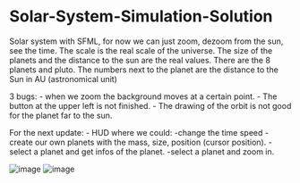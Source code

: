 # Solar-System-Simulation-Solution
Solar system with SFML, for now we can just zoom, dezoom from the sun, see the time. The scale is the real scale of the universe. The size of the planets and the
distance to the sun are the real values.
There are the 8 planets and pluto.
The numbers next to the planet are the distance to the Sun in AU (astronomical unit)

3 bugs: - when we zoom the background moves at a certain point.
        - The button at the upper left is not finished.
        - The drawing of the orbit is not good for the planet far to the sun.


For the next update: - HUD where we could: -change the time speed
                                           -create our own planets with the mass, size, position (cursor position).
                                           -select a planet and get infos of the planet.
                                           -select a planet and zoom in.
      

![image](https://user-images.githubusercontent.com/93351393/206564100-893620eb-44a4-4a0f-b4c5-0f67377b737e.png)
![image](https://user-images.githubusercontent.com/93351393/206564147-c38b1863-fd1f-4c46-8ad2-aab89a69515e.png)
